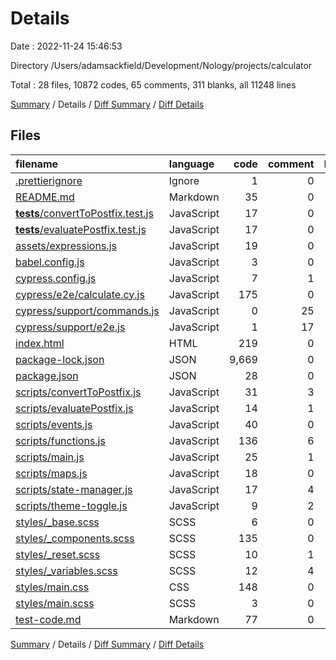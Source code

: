 # Details

Date : 2022-11-24 15:46:53

Directory /Users/adamsackfield/Development/Nology/projects/calculator

Total : 28 files,  10872 codes, 65 comments, 311 blanks, all 11248 lines

[Summary](results.md) / Details / [Diff Summary](diff.md) / [Diff Details](diff-details.md)

## Files
| filename | language | code | comment | blank | total |
| :--- | :--- | ---: | ---: | ---: | ---: |
| [.prettierignore](/.prettierignore) | Ignore | 1 | 0 | 0 | 1 |
| [README.md](/README.md) | Markdown | 35 | 0 | 12 | 47 |
| [__tests__/convertToPostfix.test.js](/__tests__/convertToPostfix.test.js) | JavaScript | 17 | 0 | 3 | 20 |
| [__tests__/evaluatePostfix.test.js](/__tests__/evaluatePostfix.test.js) | JavaScript | 17 | 0 | 3 | 20 |
| [assets/expressions.js](/assets/expressions.js) | JavaScript | 19 | 0 | 3 | 22 |
| [babel.config.js](/babel.config.js) | JavaScript | 3 | 0 | 1 | 4 |
| [cypress.config.js](/cypress.config.js) | JavaScript | 7 | 1 | 2 | 10 |
| [cypress/e2e/calculate.cy.js](/cypress/e2e/calculate.cy.js) | JavaScript | 175 | 0 | 62 | 237 |
| [cypress/support/commands.js](/cypress/support/commands.js) | JavaScript | 0 | 25 | 1 | 26 |
| [cypress/support/e2e.js](/cypress/support/e2e.js) | JavaScript | 1 | 17 | 3 | 21 |
| [index.html](/index.html) | HTML | 219 | 0 | 53 | 272 |
| [package-lock.json](/package-lock.json) | JSON | 9,669 | 0 | 1 | 9,670 |
| [package.json](/package.json) | JSON | 28 | 0 | 1 | 29 |
| [scripts/convertToPostfix.js](/scripts/convertToPostfix.js) | JavaScript | 31 | 3 | 6 | 40 |
| [scripts/evaluatePostfix.js](/scripts/evaluatePostfix.js) | JavaScript | 14 | 1 | 6 | 21 |
| [scripts/events.js](/scripts/events.js) | JavaScript | 40 | 0 | 13 | 53 |
| [scripts/functions.js](/scripts/functions.js) | JavaScript | 136 | 6 | 41 | 183 |
| [scripts/main.js](/scripts/main.js) | JavaScript | 25 | 1 | 9 | 35 |
| [scripts/maps.js](/scripts/maps.js) | JavaScript | 18 | 0 | 3 | 21 |
| [scripts/state-manager.js](/scripts/state-manager.js) | JavaScript | 17 | 4 | 7 | 28 |
| [scripts/theme-toggle.js](/scripts/theme-toggle.js) | JavaScript | 9 | 2 | 3 | 14 |
| [styles/_base.scss](/styles/_base.scss) | SCSS | 6 | 0 | 2 | 8 |
| [styles/_components.scss](/styles/_components.scss) | SCSS | 135 | 0 | 27 | 162 |
| [styles/_reset.scss](/styles/_reset.scss) | SCSS | 10 | 1 | 2 | 13 |
| [styles/_variables.scss](/styles/_variables.scss) | SCSS | 12 | 4 | 4 | 20 |
| [styles/main.css](/styles/main.css) | CSS | 148 | 0 | 11 | 159 |
| [styles/main.scss](/styles/main.scss) | SCSS | 3 | 0 | 1 | 4 |
| [test-code.md](/test-code.md) | Markdown | 77 | 0 | 31 | 108 |

[Summary](results.md) / Details / [Diff Summary](diff.md) / [Diff Details](diff-details.md)